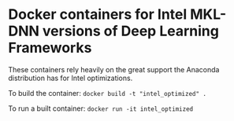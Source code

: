 # Docker containers for Intel MKL-DNN versions of Deep Learning Frameworks

These containers rely heavily on the great support the Anaconda distribution has for Intel optimizations.

To build the container:
`docker build -t "intel_optimized" .`

To run a built container:
`docker run -it intel_optimized`

